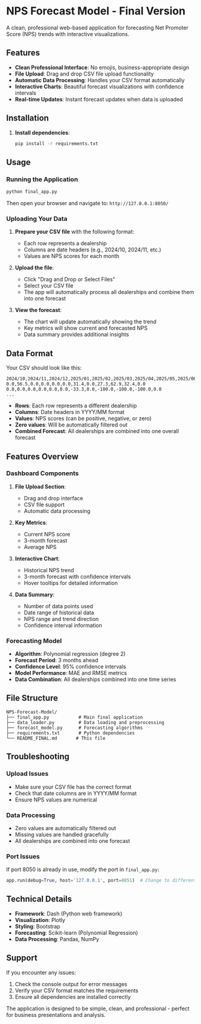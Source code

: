 # NPS Forecast Model - Final Version

A clean, professional web-based application for forecasting Net Promoter Score (NPS) trends with interactive visualizations.

## Features

- **Clean Professional Interface**: No emojis, business-appropriate design
- **File Upload**: Drag and drop CSV file upload functionality
- **Automatic Data Processing**: Handles your CSV format automatically
- **Interactive Charts**: Beautiful forecast visualizations with confidence intervals
- **Real-time Updates**: Instant forecast updates when data is uploaded

## Installation

1. **Install dependencies**:
   ```bash
   pip install -r requirements.txt
   ```

## Usage

### Running the Application

```bash
python final_app.py
```

Then open your browser and navigate to: `http://127.0.0.1:8050/`

### Uploading Your Data

1. **Prepare your CSV file** with the following format:
   - Each row represents a dealership
   - Columns are date headers (e.g., 2024/10, 2024/11, etc.)
   - Values are NPS scores for each month

2. **Upload the file**:
   - Click "Drag and Drop or Select Files"
   - Select your CSV file
   - The app will automatically process all dealerships and combine them into one forecast

3. **View the forecast**:
   - The chart will update automatically showing the trend
   - Key metrics will show current and forecasted NPS
   - Data summary provides additional insights

## Data Format

Your CSV should look like this:

```
2024/10,2024/11,2024/12,2025/01,2025/02,2025/03,2025/04,2025/05,2025/06,2025/07,2025/08,2025/09
0.0,56.5,0.0,0.0,0.0,0.0,31.4,0.0,27.3,62.9,32.4,0.0
0.0,0.0,0.0,0.0,0.0,0.0,-33.3,0.0,-100.0,-100.0,-100.0,0.0
...
```

- **Rows**: Each row represents a different dealership
- **Columns**: Date headers in YYYY/MM format
- **Values**: NPS scores (can be positive, negative, or zero)
- **Zero values**: Will be automatically filtered out
- **Combined Forecast**: All dealerships are combined into one overall forecast

## Features Overview

### Dashboard Components

1. **File Upload Section**:
   - Drag and drop interface
   - CSV file support
   - Automatic data processing

2. **Key Metrics**:
   - Current NPS score
   - 3-month forecast
   - Average NPS

3. **Interactive Chart**:
   - Historical NPS trend
   - 3-month forecast with confidence intervals
   - Hover tooltips for detailed information

4. **Data Summary**:
   - Number of data points used
   - Date range of historical data
   - NPS range and trend direction
   - Confidence interval information

### Forecasting Model

- **Algorithm**: Polynomial regression (degree 2)
- **Forecast Period**: 3 months ahead
- **Confidence Level**: 95% confidence intervals
- **Model Performance**: MAE and RMSE metrics
- **Data Combination**: All dealerships combined into one time series

## File Structure

```
NPS-Forecast-Model/
├── final_app.py           # Main final application
├── data_loader.py         # Data loading and preprocessing
├── forecast_model.py      # Forecasting algorithms
├── requirements.txt       # Python dependencies
└── README_FINAL.md       # This file
```

## Troubleshooting

### Upload Issues
- Make sure your CSV file has the correct format
- Check that date columns are in YYYY/MM format
- Ensure NPS values are numerical

### Data Processing
- Zero values are automatically filtered out
- Missing values are handled gracefully
- All dealerships are combined into one forecast

### Port Issues
If port 8050 is already in use, modify the port in `final_app.py`:
```python
app.run(debug=True, host='127.0.0.1', port=8051)  # Change to different port
```

## Technical Details

- **Framework**: Dash (Python web framework)
- **Visualization**: Plotly
- **Styling**: Bootstrap
- **Forecasting**: Scikit-learn (Polynomial Regression)
- **Data Processing**: Pandas, NumPy

## Support

If you encounter any issues:
1. Check the console output for error messages
2. Verify your CSV format matches the requirements
3. Ensure all dependencies are installed correctly

The application is designed to be simple, clean, and professional - perfect for business presentations and analysis.
